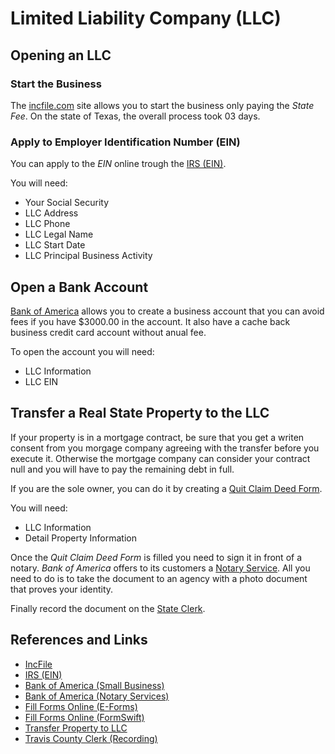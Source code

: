 # Limited Liability Company (LLC) 

## Opening an LLC 

### Start the Business 

The [incfile.com](https://www.incfile.com/) site allows you to start the business only paying the *State Fee*. On the state of Texas, the overall process took 03 days.

### Apply to Employer Identification Number (EIN)

You can apply to the *EIN* online trough the [IRS (EIN)](https://www.irs.gov/businesses/small-businesses-self-employed/apply-for-an-employer-identification-number-ein-online). 

You will need:

- Your Social Security
- LLC Address
- LLC Phone
- LLC Legal Name
- LLC Start Date
- LLC Principal Business Activity

## Open a Bank Account 

[Bank of America](https://www.bankofamerica.com/smallbusiness/) allows you to create a business account that you can avoid fees if you have $3000.00 in the account. It also have a cache back business credit card account without anual fee. 

To open the account you will need:

- LLC Information
- LLC EIN

## Transfer a Real State Property to the LLC

If your property is in a mortgage contract, be sure that you get a writen consent from you morgage company agreeing with the transfer before you execute it. Otherwise the mortgage company can consider your contract null and you will have to pay the remaining debt in full.

If you are the sole owner, you can do it by creating a [Quit Claim Deed Form](https://eforms.com/form/quit-claim-deed/).

You will need:

- LLC Information 
- Detail Property Information

Once the *Quit Claim Deed Form* is filled you need to sign it in front of a notary. *Bank of America* offers to its customers a [Notary Service](https://www.bankofamerica.com/customer-service/contact-us/notary-services/). All you need to do is to take the document to an agency with a photo document that proves your identity.

Finally record the document on the [State Clerk](https://countyclerk.traviscountytx.gov/recording/file-a-document-recording.html). 

## References and Links 

- [IncFile](https://www.incfile.com/)
- [IRS (EIN)](https://www.irs.gov/businesses/small-businesses-self-employed/apply-for-an-employer-identification-number-ein-online)
- [Bank of America (Small Business)](https://www.bankofamerica.com/smallbusiness/)
- [Bank of America (Notary Services)](https://www.bankofamerica.com/customer-service/contact-us/notary-services/)
- [Fill Forms Online (E-Forms)](https://eforms.com/)
- [Fill Forms Online (FormSwift)](https://formswift.com)
- [Transfer Property to LLC](https://www.wikihow.com/Transfer-Property-to-a-LLC)
- [Travis County Clerk (Recording)](https://countyclerk.traviscountytx.gov/recording/file-a-document-recording.html)
